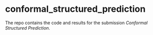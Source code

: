 # conformal_structured_prediction
The repo contains the code and results for the submission *Conformal Structured Prediction*.
